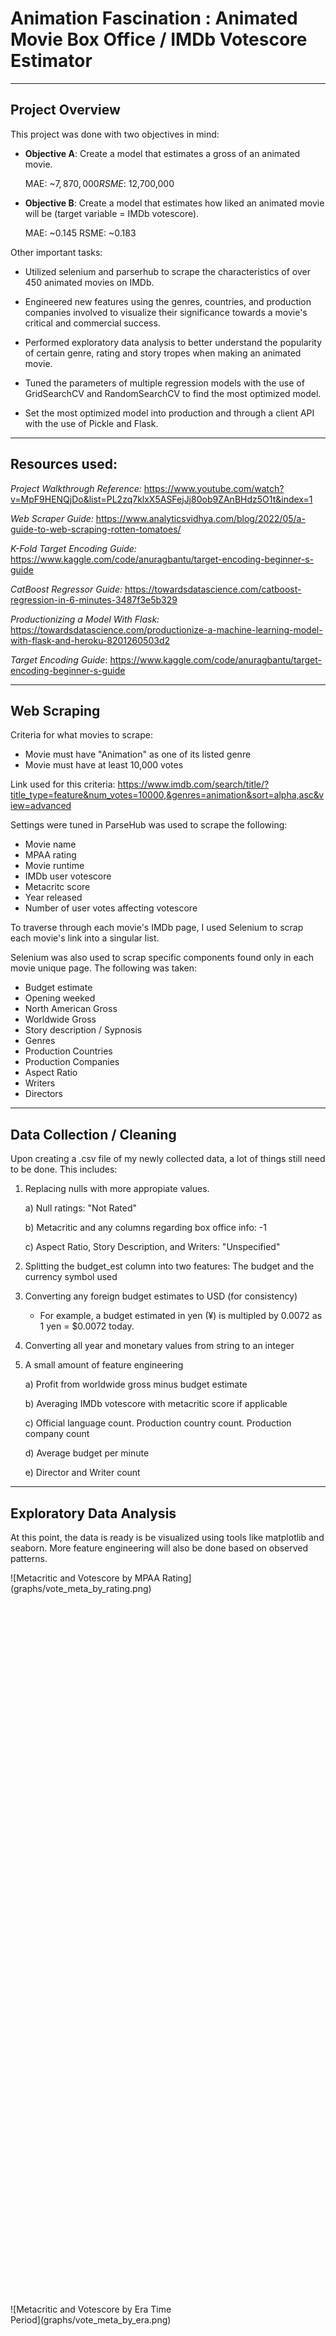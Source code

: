 # Animation Fascination : Animated Movie Box Office / IMDb Votescore Estimator
---------------------
## Project Overview
This project was done with two objectives in mind:

* **Objective A**: Create a model that estimates a gross of an animated movie.

    MAE: ~$7,870,000
    RSME: ~$12,700,000

* **Objective B**: Create a model that estimates how liked an animated movie will be (target variable = IMDb votescore).

    MAE: ~0.145
    RSME: ~0.183

Other important tasks:

* Utilized selenium and parserhub to scrape the characteristics of over 450 animated movies on IMDb.

* Engineered new features using the genres, countries, and production companies involved to visualize their significance towards a movie's critical and commercial success.

* Performed exploratory data analysis to better understand the popularity of certain genre, rating and story tropes when making an animated movie.

* Tuned the parameters of multiple regression models with the use of GridSearchCV and RandomSearchCV to find the most optimized model.

* Set the most optimized model into production and through a client API with the use of Pickle and Flask.


---
## Resources used:

*Project Walkthrough Reference:* https://www.youtube.com/watch?v=MpF9HENQjDo&list=PL2zq7klxX5ASFejJj80ob9ZAnBHdz5O1t&index=1

*Web Scraper Guide:* https://www.analyticsvidhya.com/blog/2022/05/a-guide-to-web-scraping-rotten-tomatoes/

*K-Fold Target Encoding Guide:* https://www.kaggle.com/code/anuragbantu/target-encoding-beginner-s-guide

*CatBoost Regressor Guide:* https://towardsdatascience.com/catboost-regression-in-6-minutes-3487f3e5b329

*Productionizing a Model With Flask:* https://towardsdatascience.com/productionize-a-machine-learning-model-with-flask-and-heroku-8201260503d2

*Target Encoding Guide*: https://www.kaggle.com/code/anuragbantu/target-encoding-beginner-s-guide

---
## Web Scraping
Criteria for what movies to scrape:
* Movie must have "Animation" as one of its listed genre
* Movie must have at least 10,000 votes

Link used for this criteria: https://www.imdb.com/search/title/?title_type=feature&num_votes=10000,&genres=animation&sort=alpha,asc&view=advanced

Settings were tuned in ParseHub was used to scrape the following:

* Movie name
* MPAA rating
* Movie runtime
* IMDb user votescore
* Metacritc score
* Year released
* Number of user votes affecting votescore

To traverse through each movie's IMDb page, I used Selenium to scrap each movie's link into a singular list.

Selenium was also used to scrap specific components found only in each movie unique page. The following was taken:

* Budget estimate
* Opening weeked
* North American Gross
* Worldwide Gross
* Story description / Sypnosis
* Genres
* Production Countries
* Production Companies
* Aspect Ratio
* Writers
* Directors

---
## Data Collection / Cleaning
Upon creating a .csv file of my newly collected data, a lot of things still need to be done. This includes:

1. Replacing nulls with more appropiate values.

    a) Null ratings: "Not Rated"

    b) Metacritic and any columns regarding box office info: -1

    c) Aspect Ratio, Story Description, and Writers: "Unspecified"

2. Splitting the budget_est column into two features: The budget and the currency symbol used

3. Converting any foreign budget estimates to USD (for consistency)

    * For example, a budget estimated in yen (¥) is multipled by 0.0072 as 1 yen = $0.0072 today.

4. Converting all year and monetary values from string to an integer

5. A small amount of feature engineering

    a) Profit from worldwide gross minus budget estimate

    b) Averaging IMDb votescore with metacritic score if applicable

    c) Official language count. Production country count. Production company count

    d) Average budget per minute

    e) Director and Writer count

---
## Exploratory Data Analysis
At this point, the data is ready is be visualized using tools like matplotlib and seaborn. More feature engineering will also be done based on observed patterns.

<div style="width:60%; height:30%">
![Metacritic and Votescore by MPAA Rating](graphs/vote_meta_by_rating.png)
</div>

<div style="width:60%; height:30%">
![Metacritic and Votescore by Era Time Period](graphs/vote_meta_by_era.png)
</div>

<div style="width:60%; height:30%">
![Score by MPAA Rating](graphs/score_rating_by_genre.png)
</div>

<div style="width:60%; height:30%">
![Story Word Cloud](graphs/wordcloud.png)
</div>

<div style="width:60%; height:30%">
![Genre Count](graphs/genre_count.png)
</div>

<div style="width:60%; height:30%">
![Genre Gross Budget](graphs/avg_gross_budget_by_genre.png)
</div>

<div style="width:60%; height:30%">
![Score by Country](graphs/score_average_by_country.png)
</div>

<div style="width:60%; height:30%">
![Metacritc by Country](graphs/metacritic_by_company.png)
</div>

<div style="width:60%; height:30%">
![Director Activity](graphs/frequent_directors.png)
</div>

<div style="width:60%; height:30%">
![Box Office Over Time](graphs/box_office_costs_profits.png)
</div>

---
## Data Modeling
For this project, I wanted to use two target variables: votescore and worldwide gross. For future reference, I will be referring the latter as model A while the former as model A.

For each model, the first thing I did was that I removed any features that were dependent on the target variable to minimize the chance of overfitting the model.

Next, I transformed some of my categorical variables into dummy variables. Particularly the variables with rather low cardinality.

Splitting the data into 70 train/30 test was next which was then followed by further encoding the rest of the categorical variables using target encoding [(guide can be found here)](https://www.kaggle.com/code/anuragbantu/target-encoding-beginner-s-guide)

Next, I decided to run a few different different models to see which one performs best.

For model A:

* K-Nearest
* Linear Regression (Baseline)
* Random Forest (GridSearchCV)
* Gradient Boost (GridSearchCV)
* Ensemble Methods: Stacking and Voting (KNN + RF + GB) (Voting Weights of 1, 5, 4 respectively)

For model B:

* Linear Regression (Baseline for Voting model)
* Lasso
* K-Nearest
* Gradient Boost (GS)
* XGBoost (GS)
* CatBoost (GS)
* Ensemble Methods: Stacking and Voting (LR + Lasso + GB + XGB + CB) (Voting Weights of 6,9,5,4,6 respectively)

These are the most recent results:

Model A:

| Model | MAE | RMSE |
| ----- | ----- | ----- |
| **Voting Ensemble** | **7.876632e+06** | **1.270393e+07** |
| Random Forest GS | 7.987815e+06 | 1.286332e+07 |
| Gradient Boost GS | 8.048294e+06 | 1.357587e+07 |
| Stack Ensemble | 1.025044e+07 | 1.892207e+07 |
| KNN | 1.159403e+07 | 1.774835e+07 |
| Linear Regression | 1.171606e+07 | 1.592840e+07 |


Model B:

| Model | MAE | RMSE |
| ----- | ----- | ----- |
| **Stack Ensemble** | **0.144748** | **0.183336** |
| Linear Regression | 0.155426 | 0.192965 |
| Voting Ensemble | 0.159145 | 0.207350 |
| Lasso | 0.176041 | 0.223385 |
| Gradient Boost GS | 0.184860 | 0.266962 |
| CatBoost GS | 0.217137 | 0.277372 |
| XGBoost GS | 0.219050 | 0.297711 |
| KNN | 0.441259 | 0.549787 |

---
## Putting the model into production

Using a flask API local endpoint, requests can be taken in the form of a list that specifies the movie's details in which the endpoint will respond with either an estimate of how liked a movie will be or how much money it will make worldwide. Code was modified from [this article by GreekDataGuy](https://towardsdatascience.com/productionize-a-machine-learning-model-with-flask-and-heroku-8201260503d2)
